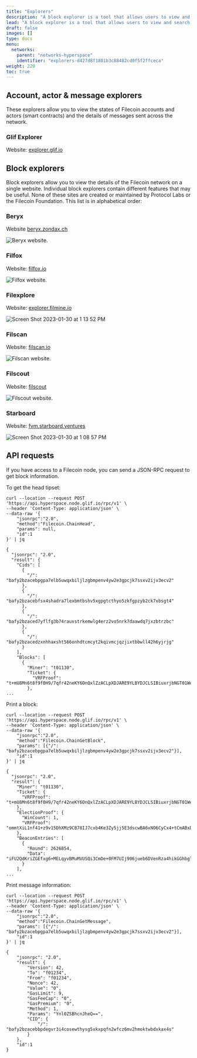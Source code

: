 ```yaml
---
title: "Explorers"
description: "A block explorer is a tool that allows users to view and search the contents of blocks on a blockchain. This typically includes information about transactions, addresses, and other data stored on the blockchain. Block explorers are commonly used to track transactions and verify the authenticity of transactions on a given blockchain."
lead: "A block explorer is a tool that allows users to view and search the contents of blocks on a blockchain. This typically includes information about transactions, addresses, and other data stored on the blockchain. Block explorers are commonly used to track transactions and verify the authenticity of transactions on a given blockchain."
draft: false
images: []
type: docs
menu:
  networks:
    parent: "networks-hyperspace"
    identifier: "explorers-d427d8f1801b3c88482cd0f5f2ffceca"
weight: 220
toc: true
---
```


## Account, actor & message explorers

These explorers allow you to view the states of Filecoin accounts and actors (smart contracts) and the details of messages sent across the network.

### Glif Explorer

Website: [explorer.glif.io](https://explorer.glif.io)

## Block explorers

Block explorers allow you to view the details of the Filecoin network on a single website. Individual block explorers contain different features that may be useful. None of these sites are created or maintained by Protocol Labs or the Filecoin Foundation. This list is in alphabetical order:

### Beryx

Website [beryx.zondax.ch](https://beryx.zondax.ch/)

![Beryx website.](beryx.png)

### Filfox

Website: [filfox.io](https://filfox.io)

![Filfox website.](filfox.png)

### Filexplore

Website: [explorer.filmine.io](https://explorer.filmine.io/)

![Screen Shot 2023-01-30 at 1 13 52 PM](https://user-images.githubusercontent.com/113331491/215596443-0bf2ceb5-7793-49a1-829b-627df9dd1a19.png)

### Filscan

Website: [filscan.io](https://filscan.io)

![Filscan website.](filscan.png)

### Filscout

Website: [filscout](https://filscout.io)

![Filscout website.](filscout.png)

### Starboard

Website: [fvm.starboard.ventures](https://fvm.starboard.ventures/)

![Screen Shot 2023-01-30 at 1 08 57 PM](https://user-images.githubusercontent.com/113331491/215595597-629cccb0-aa0f-4a12-b12c-c46155b09ea8.png)

## API requests

If you have access to a Filecoin node, you can send a JSON-RPC request to get block information.

To get the head tipset:

```shell
curl --location --request POST 'https://api.hyperspace.node.glif.io/rpc/v1' \
--header 'Content-Type: application/json' \
--data-raw '{
    "jsonrpc":"2.0",
    "method":"Filecoin.ChainHead",
    "params": null,
    "id":1
}' | jq
```

```plaintext
{
  "jsonrpc": "2.0",
  "result": {
    "Cids": [
      {
        "/": "bafy2bzacebpgpa7elb5uwqxbiljlzgbmpenv4yw2e3gpcjk7ssxv2ijv3ecv2"
      },
      {
        "/": "bafy2bzacebfsx4shadra7lexbmtbshv5xgpgtcthyo5zkfgpzyb2ck7xbsgt4"
      },
      {
        "/": "bafy2bzaced7yflfg3b74rauvstrkemwlg4erz2vo5nrk7daawdq7jxzbtrzbc"
      },
      {
        "/": "bafy2bzacedzxnhhaxsht566onhdtcmcyt2kqivmcjqzjixtbbwll42h6yjrjg"
      }
    ],
    "Blocks": [
      {
        "Miner": "t01130",
        "Ticket": {
          "VRFProof": "t+mU8Mn6t8f9f0H9/7qfr42neKY6OnQxlZzACLpXDJARE9YLBYDJCLSIBiuxrjbNGT01WejDz1/UUJuXTr6xkORObvNmUOmNB7IBlUW9Arp9YYHEK/rhDQpiYky7bsoE"
        },
...
```

Print a block:

```shell
curl --location --request POST 'https://api.hyperspace.node.glif.io/rpc/v1' \
--header 'Content-Type: application/json' \
--data-raw '{
    "jsonrpc":"2.0",
    "method":"Filecoin.ChainGetBlock",
    "params": [{"/": "bafy2bzacebpgpa7elb5uwqxbiljlzgbmpenv4yw2e3gpcjk7ssxv2ijv3ecv2"}],
    "id":1
}' | jq
```

```plaintext
{
  "jsonrpc": "2.0",
  "result": {
    "Miner": "t01130",
    "Ticket": {
      "VRFProof": "t+mU8Mn6t8f9f0H9/7qfr42neKY6OnQxlZzACLpXDJARE9YLBYDJCLSIBiuxrjbNGT01WejDz1/UUJuXTr6xkORObvNmUOmNB7IBlUW9Arp9YYHEK/rhDQpiYky7bsoE"
    },
    "ElectionProof": {
      "WinCount": 1,
      "VRFProof": "ommtXiL1nf41+z9v15DhXMz9CB78IJ7cxb4Ke3Zy5jj5E3dscwBA6xNO6CyCx4+tCmABxDJxKKoFGvOTR1SEsY2lcJGR80eGiZwwDNNzQ+KG6CIZ+/5K1lvrHj+MDDZl"
    },
    "BeaconEntries": [
      {
        "Round": 2626854,
        "Data": "iFU2QdKriZGEfxg6+MELqyvBMuMVUSQi3CmDe+0FM7UIj906jueb6DVenRza4hikGGhbgliQ+Xa48cdqtx7J07liv9MFIGbNaUPpj0s1QWnr/hvESJtHyRcVb+Ct06q9"
      }
    ],
...
```

Print message information:

```shell
curl --location --request POST 'https://api.hyperspace.node.glif.io/rpc/v1' \
--header 'Content-Type: application/json' \
--data-raw '{
    "jsonrpc":"2.0",
    "method":"Filecoin.ChainGetMessage",
    "params": [{"/": "bafy2bzacebpgpa7elb5uwqxbiljlzgbmpenv4yw2e3gpcjk7ssxv2ijv3ecv2"}],
    "id":1
}' | jq
```

```plaintext
{
    "jsonrpc": "2.0",
    "result": {
        "Version": 42,
        "To": "f01234",
        "From": "f01234",
        "Nonce": 42,
        "Value": "0",
        "GasLimit": 9,
        "GasFeeCap": "0",
        "GasPremium": "0",
        "Method": 1,
        "Params": "Ynl0ZSBhcnJheQ==",
        "CID": {
            "/": "bafy2bzacebbpdegvr3i4cosewthysg5xkxpqfn2wfcz6mv2hmoktwbdxkax4s"
        }
    },
    "id":1
}
```
<!--REVIEWED!-->